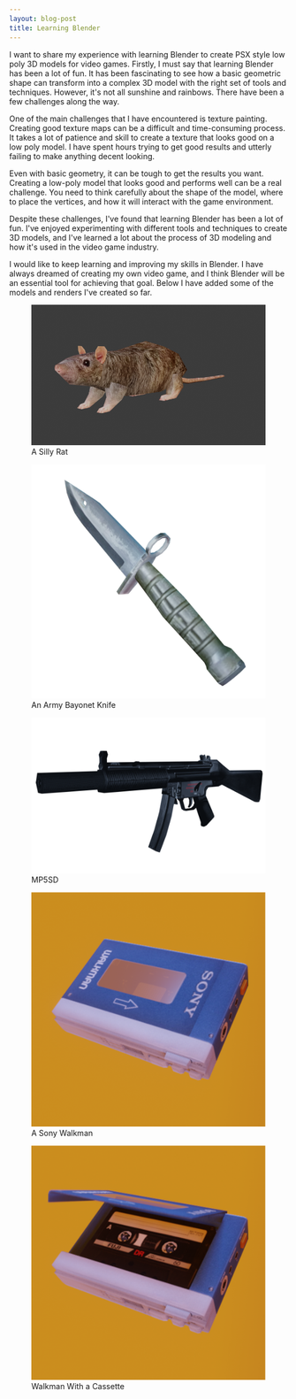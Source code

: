 ```yaml
---
layout: blog-post
title: Learning Blender
---
```


I want to share my experience with learning Blender to create PSX style low poly 3D models for video games. Firstly, I must say that learning Blender has been a lot of fun. It has been fascinating to see how a basic geometric shape can transform into a complex 3D model with the right set of tools and techniques. However, it's not all sunshine and rainbows. There have been a few challenges along the way.

One of the main challenges that I have encountered is texture painting. Creating good texture maps can be a difficult and time-consuming process. It takes a lot of patience and skill to create a texture that looks good on a low poly model. I have spent hours trying to get good results and utterly failing to make anything decent looking.

Even with basic geometry, it can be tough to get the results you want. Creating a low-poly model that looks good and performs well can be a real challenge. You need to think carefully about the shape of the model, where to place the vertices, and how it will interact with the game environment.

Despite these challenges, I've found that learning Blender has been a lot of fun. I've enjoyed experimenting with different tools and techniques to create 3D models, and I've learned a lot about the process of 3D modeling and how it's used in the video game industry.

I would like to keep learning and improving my skills in Blender. I have always dreamed of creating my own video game, and I think Blender will be an essential tool for achieving that goal. Below I have added some of the models and renders I've created so far.

<figure>
    <img src="/assets/images/rat.png" alt="">
    <figcaption>A Silly Rat</figcaption>
</figure>

<figure>
    <img src="/assets/images/bayonet-knife.png" alt="">
    <figcaption>An Army Bayonet Knife</figcaption>
</figure>

<figure>
    <img src="/assets/images/mp5sd.png" alt="">
    <figcaption>MP5SD</figcaption>
</figure>

<figure>
    <img src="/assets/images/walkman.png" alt="">
    <figcaption>A Sony Walkman</figcaption>
</figure>

<figure>
    <img src="/assets/images/walkman2.png" alt="">
    <figcaption>Walkman With a Cassette</figcaption>
</figure>